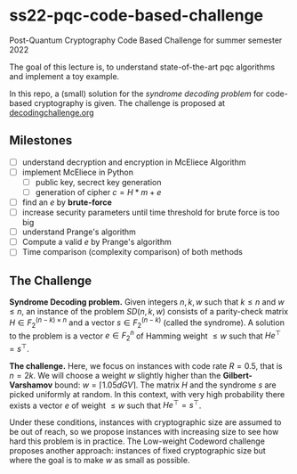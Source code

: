 # ss22-pqc-code-based-challenge
Post-Quantum Cryptography Code Based Challenge for summer semester 2022

The goal of this lecture is, to understand state-of-the-art pqc algorithms and implement a toy example.

In this repo, a (small) solution for the *syndrome decoding problem* for code-based cryptography is given.
The challenge is proposed at [decodingchallenge.org](https://decodingchallenge.org/syndrome)

## Milestones

* [ ] understand decryption and encryption in McEliece Algorithm
* [ ] implement McEliece in Python
    * [ ] public key, secrect key generation
    * [ ] generation of cipher $c = H*m + e$
* [ ] find an $e$ by **brute-force**
* [ ] increase security parameters until time threshold for brute force is too big
* [ ] understand Prange's algorithm
* [ ] Compute a valid $e$ by Prange's algorithm
* [ ] Time comparison (complexity comparison) of both methods

## The Challenge

**Syndrome Decoding problem.** Given integers $n,k,w$ such that $k \le n$ and $w \le n$, an instance of the problem $SD(n,k,w)$ consists of a parity-check matrix $H \in F^{(n−k)×n}_2$ and a vector $s \in F^{(n−k)}_2$ (called the syndrome). A solution to the problem is a vector $e \in F^n_2$ of Hamming weight $\le w$ such that $He^⊤=s^⊤$.

**The challenge.** Here, we focus on instances with code rate $R=0.5$, that is $n=2k$. We will choose a weight $w$ slightly higher than the **Gilbert-Varshamov** bound: $w=\lceil 1.05dGV \rceil$. The matrix $H$ and the syndrome $s$ are picked uniformly at random. In this context, with very high probability there exists a vector $e$ of weight $\le w$ such that $He^⊤=s^⊤$.

Under these conditions, instances with cryptographic size are assumed to be out of reach, so we propose instances with increasing size to see how hard this problem is in practice. The Low-weight Codeword challenge proposes another approach: instances of fixed cryptographic size but where the goal is to make $w$ as small as possible. 

